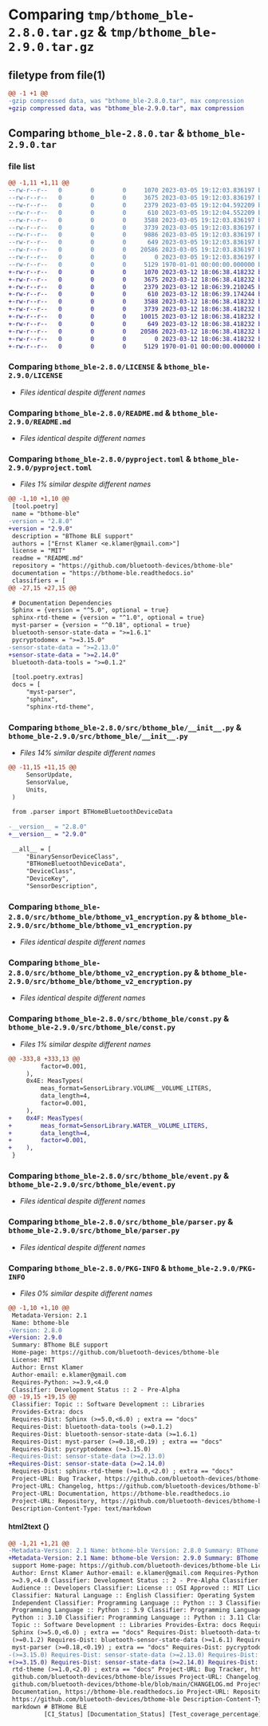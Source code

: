 # Comparing `tmp/bthome_ble-2.8.0.tar.gz` & `tmp/bthome_ble-2.9.0.tar.gz`

## filetype from file(1)

```diff
@@ -1 +1 @@
-gzip compressed data, was "bthome_ble-2.8.0.tar", max compression
+gzip compressed data, was "bthome_ble-2.9.0.tar", max compression
```

## Comparing `bthome_ble-2.8.0.tar` & `bthome_ble-2.9.0.tar`

### file list

```diff
@@ -1,11 +1,11 @@
--rw-r--r--   0        0        0     1070 2023-03-05 19:12:03.836197 bthome_ble-2.8.0/LICENSE
--rw-r--r--   0        0        0     3675 2023-03-05 19:12:03.836197 bthome_ble-2.8.0/README.md
--rw-r--r--   0        0        0     2379 2023-03-05 19:12:04.592209 bthome_ble-2.8.0/pyproject.toml
--rw-r--r--   0        0        0      610 2023-03-05 19:12:04.552209 bthome_ble-2.8.0/src/bthome_ble/__init__.py
--rw-r--r--   0        0        0     3588 2023-03-05 19:12:03.836197 bthome_ble-2.8.0/src/bthome_ble/bthome_v1_encryption.py
--rw-r--r--   0        0        0     3739 2023-03-05 19:12:03.836197 bthome_ble-2.8.0/src/bthome_ble/bthome_v2_encryption.py
--rw-r--r--   0        0        0     9886 2023-03-05 19:12:03.836197 bthome_ble-2.8.0/src/bthome_ble/const.py
--rw-r--r--   0        0        0      649 2023-03-05 19:12:03.836197 bthome_ble-2.8.0/src/bthome_ble/event.py
--rw-r--r--   0        0        0    20586 2023-03-05 19:12:03.836197 bthome_ble-2.8.0/src/bthome_ble/parser.py
--rw-r--r--   0        0        0        0 2023-03-05 19:12:03.836197 bthome_ble-2.8.0/src/bthome_ble/py.typed
--rw-r--r--   0        0        0     5129 1970-01-01 00:00:00.000000 bthome_ble-2.8.0/PKG-INFO
+-rw-r--r--   0        0        0     1070 2023-03-12 18:06:38.418232 bthome_ble-2.9.0/LICENSE
+-rw-r--r--   0        0        0     3675 2023-03-12 18:06:38.418232 bthome_ble-2.9.0/README.md
+-rw-r--r--   0        0        0     2379 2023-03-12 18:06:39.210245 bthome_ble-2.9.0/pyproject.toml
+-rw-r--r--   0        0        0      610 2023-03-12 18:06:39.174244 bthome_ble-2.9.0/src/bthome_ble/__init__.py
+-rw-r--r--   0        0        0     3588 2023-03-12 18:06:38.418232 bthome_ble-2.9.0/src/bthome_ble/bthome_v1_encryption.py
+-rw-r--r--   0        0        0     3739 2023-03-12 18:06:38.418232 bthome_ble-2.9.0/src/bthome_ble/bthome_v2_encryption.py
+-rw-r--r--   0        0        0    10015 2023-03-12 18:06:38.418232 bthome_ble-2.9.0/src/bthome_ble/const.py
+-rw-r--r--   0        0        0      649 2023-03-12 18:06:38.418232 bthome_ble-2.9.0/src/bthome_ble/event.py
+-rw-r--r--   0        0        0    20586 2023-03-12 18:06:38.418232 bthome_ble-2.9.0/src/bthome_ble/parser.py
+-rw-r--r--   0        0        0        0 2023-03-12 18:06:38.418232 bthome_ble-2.9.0/src/bthome_ble/py.typed
+-rw-r--r--   0        0        0     5129 1970-01-01 00:00:00.000000 bthome_ble-2.9.0/PKG-INFO
```

### Comparing `bthome_ble-2.8.0/LICENSE` & `bthome_ble-2.9.0/LICENSE`

 * *Files identical despite different names*

### Comparing `bthome_ble-2.8.0/README.md` & `bthome_ble-2.9.0/README.md`

 * *Files identical despite different names*

### Comparing `bthome_ble-2.8.0/pyproject.toml` & `bthome_ble-2.9.0/pyproject.toml`

 * *Files 1% similar despite different names*

```diff
@@ -1,10 +1,10 @@
 [tool.poetry]
 name = "bthome-ble"
-version = "2.8.0"
+version = "2.9.0"
 description = "BThome BLE support"
 authors = ["Ernst Klamer <e.klamer@gmail.com>"]
 license = "MIT"
 readme = "README.md"
 repository = "https://github.com/bluetooth-devices/bthome-ble"
 documentation = "https://bthome-ble.readthedocs.io"
 classifiers = [
@@ -27,15 +27,15 @@
 
 # Documentation Dependencies
 Sphinx = {version = "^5.0", optional = true}
 sphinx-rtd-theme = {version = "^1.0", optional = true}
 myst-parser = {version = "^0.18", optional = true}
 bluetooth-sensor-state-data = ">=1.6.1"
 pycryptodomex = ">=3.15.0"
-sensor-state-data = ">=2.13.0"
+sensor-state-data = ">=2.14.0"
 bluetooth-data-tools = ">=0.1.2"
 
 [tool.poetry.extras]
 docs = [
     "myst-parser",
     "sphinx",
     "sphinx-rtd-theme",
```

### Comparing `bthome_ble-2.8.0/src/bthome_ble/__init__.py` & `bthome_ble-2.9.0/src/bthome_ble/__init__.py`

 * *Files 14% similar despite different names*

```diff
@@ -11,15 +11,15 @@
     SensorUpdate,
     SensorValue,
     Units,
 )
 
 from .parser import BTHomeBluetoothDeviceData
 
-__version__ = "2.8.0"
+__version__ = "2.9.0"
 
 __all__ = [
     "BinarySensorDeviceClass",
     "BTHomeBluetoothDeviceData",
     "DeviceClass",
     "DeviceKey",
     "SensorDescription",
```

### Comparing `bthome_ble-2.8.0/src/bthome_ble/bthome_v1_encryption.py` & `bthome_ble-2.9.0/src/bthome_ble/bthome_v1_encryption.py`

 * *Files identical despite different names*

### Comparing `bthome_ble-2.8.0/src/bthome_ble/bthome_v2_encryption.py` & `bthome_ble-2.9.0/src/bthome_ble/bthome_v2_encryption.py`

 * *Files identical despite different names*

### Comparing `bthome_ble-2.8.0/src/bthome_ble/const.py` & `bthome_ble-2.9.0/src/bthome_ble/const.py`

 * *Files 1% similar despite different names*

```diff
@@ -333,8 +333,13 @@
         factor=0.001,
     ),
     0x4E: MeasTypes(
         meas_format=SensorLibrary.VOLUME__VOLUME_LITERS,
         data_length=4,
         factor=0.001,
     ),
+    0x4F: MeasTypes(
+        meas_format=SensorLibrary.WATER__VOLUME_LITERS,
+        data_length=4,
+        factor=0.001,
+    ),
 }
```

### Comparing `bthome_ble-2.8.0/src/bthome_ble/event.py` & `bthome_ble-2.9.0/src/bthome_ble/event.py`

 * *Files identical despite different names*

### Comparing `bthome_ble-2.8.0/src/bthome_ble/parser.py` & `bthome_ble-2.9.0/src/bthome_ble/parser.py`

 * *Files identical despite different names*

### Comparing `bthome_ble-2.8.0/PKG-INFO` & `bthome_ble-2.9.0/PKG-INFO`

 * *Files 0% similar despite different names*

```diff
@@ -1,10 +1,10 @@
 Metadata-Version: 2.1
 Name: bthome-ble
-Version: 2.8.0
+Version: 2.9.0
 Summary: BThome BLE support
 Home-page: https://github.com/bluetooth-devices/bthome-ble
 License: MIT
 Author: Ernst Klamer
 Author-email: e.klamer@gmail.com
 Requires-Python: >=3.9,<4.0
 Classifier: Development Status :: 2 - Pre-Alpha
@@ -19,15 +19,15 @@
 Classifier: Topic :: Software Development :: Libraries
 Provides-Extra: docs
 Requires-Dist: Sphinx (>=5.0,<6.0) ; extra == "docs"
 Requires-Dist: bluetooth-data-tools (>=0.1.2)
 Requires-Dist: bluetooth-sensor-state-data (>=1.6.1)
 Requires-Dist: myst-parser (>=0.18,<0.19) ; extra == "docs"
 Requires-Dist: pycryptodomex (>=3.15.0)
-Requires-Dist: sensor-state-data (>=2.13.0)
+Requires-Dist: sensor-state-data (>=2.14.0)
 Requires-Dist: sphinx-rtd-theme (>=1.0,<2.0) ; extra == "docs"
 Project-URL: Bug Tracker, https://github.com/bluetooth-devices/bthome-ble/issues
 Project-URL: Changelog, https://github.com/bluetooth-devices/bthome-ble/blob/main/CHANGELOG.md
 Project-URL: Documentation, https://bthome-ble.readthedocs.io
 Project-URL: Repository, https://github.com/bluetooth-devices/bthome-ble
 Description-Content-Type: text/markdown
```

#### html2text {}

```diff
@@ -1,21 +1,21 @@
-Metadata-Version: 2.1 Name: bthome-ble Version: 2.8.0 Summary: BThome BLE
+Metadata-Version: 2.1 Name: bthome-ble Version: 2.9.0 Summary: BThome BLE
 support Home-page: https://github.com/bluetooth-devices/bthome-ble License: MIT
 Author: Ernst Klamer Author-email: e.klamer@gmail.com Requires-Python:
 >=3.9,<4.0 Classifier: Development Status :: 2 - Pre-Alpha Classifier: Intended
 Audience :: Developers Classifier: License :: OSI Approved :: MIT License
 Classifier: Natural Language :: English Classifier: Operating System :: OS
 Independent Classifier: Programming Language :: Python :: 3 Classifier:
 Programming Language :: Python :: 3.9 Classifier: Programming Language ::
 Python :: 3.10 Classifier: Programming Language :: Python :: 3.11 Classifier:
 Topic :: Software Development :: Libraries Provides-Extra: docs Requires-Dist:
 Sphinx (>=5.0,<6.0) ; extra == "docs" Requires-Dist: bluetooth-data-tools
 (>=0.1.2) Requires-Dist: bluetooth-sensor-state-data (>=1.6.1) Requires-Dist:
 myst-parser (>=0.18,<0.19) ; extra == "docs" Requires-Dist: pycryptodomex
-(>=3.15.0) Requires-Dist: sensor-state-data (>=2.13.0) Requires-Dist: sphinx-
+(>=3.15.0) Requires-Dist: sensor-state-data (>=2.14.0) Requires-Dist: sphinx-
 rtd-theme (>=1.0,<2.0) ; extra == "docs" Project-URL: Bug Tracker, https://
 github.com/bluetooth-devices/bthome-ble/issues Project-URL: Changelog, https://
 github.com/bluetooth-devices/bthome-ble/blob/main/CHANGELOG.md Project-URL:
 Documentation, https://bthome-ble.readthedocs.io Project-URL: Repository,
 https://github.com/bluetooth-devices/bthome-ble Description-Content-Type: text/
 markdown # BTHome BLE
          [CI_Status] [Documentation_Status] [Test_coverage_percentage]
```

